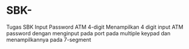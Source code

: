 # SBK-
Tugas SBK Input Password ATM 4-digit 
Menampilkan 4 digit input ATM password dengan menginput pada port pada multiple keypad dan menampilkannya pada 7-segment 

